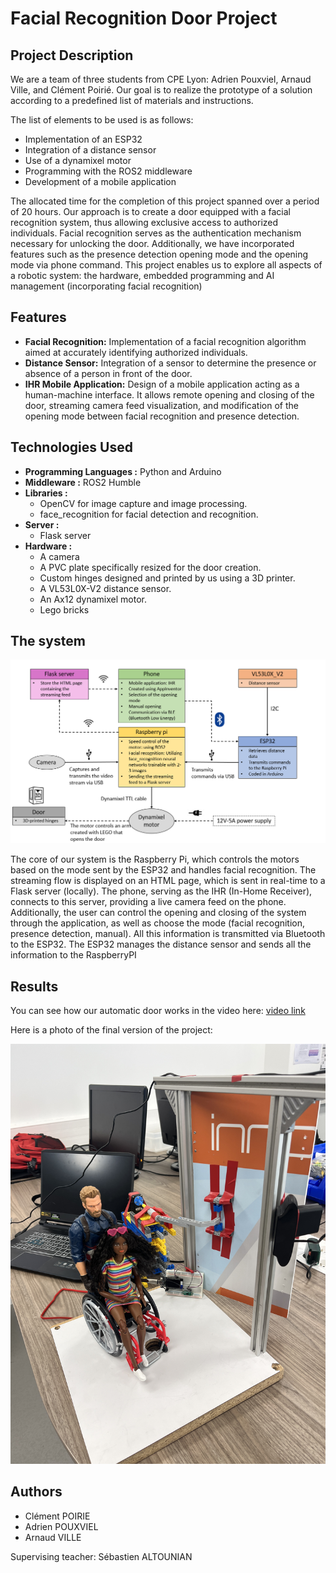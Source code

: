# Facial Recognition Door Project

## Project Description

We are a team of three students from CPE Lyon: Adrien Pouxviel, Arnaud Ville, and Clément Poirié. Our goal is to realize the prototype of a solution according to a predefined list of materials and instructions.

The list of elements to be used is as follows:

- Implementation of an ESP32
- Integration of a distance sensor
- Use of a dynamixel motor
- Programming with the ROS2 middleware
- Development of a mobile application

The allocated time for the completion of this project spanned over a period of 20 hours. Our approach is to create a door equipped with a facial recognition system, thus allowing exclusive access to authorized individuals. Facial recognition serves as the authentication mechanism necessary for unlocking the door. Additionally, we have incorporated features such as the presence detection opening mode and the opening mode via phone command.
This project enables us to explore all aspects of a robotic system: the hardware, embedded programming and AI management (incorporating facial recognition)

## Features

- **Facial Recognition:** Implementation of a facial recognition algorithm aimed at accurately identifying authorized individuals.
- **Distance Sensor:** Integration of a sensor to determine the presence or absence of a person in front of the door.
- **IHR Mobile Application:** Design of a mobile application acting as a human-machine interface. It allows remote opening and closing of the door, streaming camera feed visualization, and modification of the opening mode between facial recognition and presence detection.

## Technologies Used

- **Programming Languages :** Python and Arduino
- **Middleware :** ROS2 Humble
- **Libraries :**
    - OpenCV for image capture and image processing.
    - face_recognition for facial detection and recognition.
- **Server :**
    - Flask server
- **Hardware :**
    - A camera
    - A PVC plate specifically resized for the door creation.
    - Custom hinges designed and printed by us using a 3D printer.
    - A VL53L0X-V2 distance sensor.
    - An Ax12 dynamixel motor.
    - Lego bricks


## The system
![Schema](images/system_schematic.png)

The core of our system is the Raspberry Pi, which controls the motors based on the mode sent by the ESP32 and handles facial recognition. The streaming flow is displayed on an HTML page, which is sent in real-time to a Flask server (locally). The phone, serving as the IHR (In-Home Receiver), connects to this server, providing a live camera feed on the phone. Additionally, the user can control the opening and closing of the system through the application, as well as choose the mode (facial recognition, presence detection, manual). All this information is transmitted via Bluetooth to the ESP32. The ESP32 manages the distance sensor and sends all the information to the RaspberryPI

## Results

You can see how our automatic door works in the video here: [video link](https://www.youtube.com/watch?v=RlrkkecXALc)

Here is a photo of the final version of the project:

![Final version](images/final_version.JPG)


## Authors

- Clément POIRIE
- Adrien POUXVIEL
- Arnaud VILLE

Supervising teacher: Sébastien ALTOUNIAN
